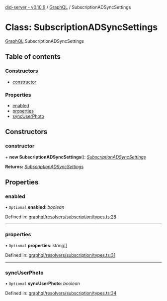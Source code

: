 [did-server - v0.10.9](../README.md) / [GraphQL](../modules/graphql.md) / SubscriptionADSyncSettings

# Class: SubscriptionADSyncSettings

[GraphQL](../modules/graphql.md).SubscriptionADSyncSettings

## Table of contents

### Constructors

- [constructor](graphql.subscriptionadsyncsettings.md#constructor)

### Properties

- [enabled](graphql.subscriptionadsyncsettings.md#enabled)
- [properties](graphql.subscriptionadsyncsettings.md#properties)
- [syncUserPhoto](graphql.subscriptionadsyncsettings.md#syncuserphoto)

## Constructors

### constructor

\+ **new SubscriptionADSyncSettings**(): [*SubscriptionADSyncSettings*](graphql.subscriptionadsyncsettings.md)

**Returns:** [*SubscriptionADSyncSettings*](graphql.subscriptionadsyncsettings.md)

## Properties

### enabled

• `Optional` **enabled**: *boolean*

Defined in: [graphql/resolvers/subscription/types.ts:28](https://github.com/Puzzlepart/did/blob/dev/server/graphql/resolvers/subscription/types.ts#L28)

___

### properties

• `Optional` **properties**: *string*[]

Defined in: [graphql/resolvers/subscription/types.ts:31](https://github.com/Puzzlepart/did/blob/dev/server/graphql/resolvers/subscription/types.ts#L31)

___

### syncUserPhoto

• `Optional` **syncUserPhoto**: *boolean*

Defined in: [graphql/resolvers/subscription/types.ts:34](https://github.com/Puzzlepart/did/blob/dev/server/graphql/resolvers/subscription/types.ts#L34)
